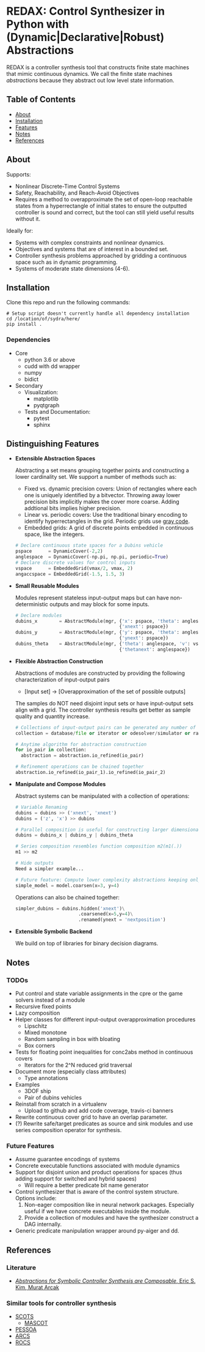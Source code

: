# REDAX: Control Synthesizer in Python with (Dynamic|Declarative|Robust) Abstractions

REDAX is a controller synthesis tool that constructs finite state machines that mimic continuous dynamics. We call the finite state machines *abstractions* because they abstract out low level state information.

## Table of Contents

- [About](#About)
- [Installation](#installation)
- [Features](#Distinguishing-Features)
- [Notes](#Notes)
- [References](#References)

## About

Supports:

- Nonlinear Discrete-Time Control Systems
- Safety, Reachability, and Reach-Avoid Objectives
- Requires a method to overapproximate the set of open-loop reachable states from a hyperrectangle of initial states to ensure the outputted controller is sound and correct, but the tool can still yield useful results without it.

Ideally for:

- Systems with complex constraints and nonlinear dynamics.
- Objectives and systems that are of interest in a bounded set.
- Controller synthesis problems approached by gridding a continuous space such as in dynamic programming.
- Systems of moderate state dimensions (4-6).

## Installation

Clone this repo and run the following commands:

```shellscript
# Setup script doesn't currently handle all dependency installation
cd /location/of/sydra/here/
pip install .
```

### Dependencies

- Core
  - python 3.6 or above
  - cudd with dd wrapper
  - numpy
  - bidict
- Secondary
  - Visualization:
    - matplotlib
    - pyqtgraph
  - Tests and Documentation:
    - pytest
    - sphinx

## Distinguishing Features

- **Extensible Abstraction Spaces**

  Abstracting a set means grouping together points and constructing a lower cardinality set. We support a number of methods such as:

  - Fixed vs. dynamic precision covers: Union of rectangles where each one is uniquely identified by a bitvector. Throwing away lower precision bits implicitly makes the cover more coarse. Adding addtional bits implies higher precision.
  - Linear vs. periodic covers: Use the traditional binary encoding to identify hyperrectangles in the grid. Periodic grids use [gray code](https://en.wikipedia.org/wiki/Gray_code).
  - Embedded grids: A grid of discrete points embedded in continuous space, like the integers.

  ```python
  # Declare continuous state spaces for a Dubins vehicle
  pspace      = DynamicCover(-2,2)
  anglespace  = DynamicCover(-np.pi, np.pi, periodic=True)
  # Declare discrete values for control inputs
  vspace      = EmbeddedGrid(vmax/2, vmax, 2)
  angaccspace = EmbeddedGrid(-1.5, 1.5, 3)
  ```

- **Small Reusable Modules**

  Modules represent stateless input-output maps but can have non-deterministic outputs and may block for some inputs.

  ```python
  # Declare modules
  dubins_x        = AbstractModule(mgr, {'x': pspace, 'theta': anglespace, 'v': vspace},
                                        {'xnext': pspace})
  dubins_y        = AbstractModule(mgr, {'y': pspace, 'theta': anglespace, 'v': vspace},
                                        {'ynext': pspace})
  dubins_theta    = AbstractModule(mgr, {'theta': anglespace, 'v': vspace, 'omega': angaccspace},
                                        {'thetanext': anglespace})
  ```

- **Flexible Abstraction Construction**

  Abstractions of modules are constructed by providing the following characterization of input-output pairs

  - [Input set] -> [Overapproximation of the set of possible outputs]

  The samples do NOT need disjoint input sets or have input-output sets align with a grid. The controller synthesis results get better as sample quality and quantity increase.

  ```python
  # Collections of input-output pairs can be generated any number of ways!
  collection = database/file or iterator or odesolver/simulator or random input generator

  # Anytime algorithm for abstraction construction
  for io_pair in collection:
    abstraction = abstraction.io_refined(io_pair)

  # Refinement operations can be chained together
  abstraction.io_refined(io_pair_1).io_refined(io_pair_2)
  ```

- **Manipulate and Compose Modules**

  Abstract systems can be manipulated with a collection of operations:

  ```python
  # Variable Renaming
  dubins = dubins >> ('xnext', 'xnext')
  dubins = ('z', 'x') >> dubins

  # Parallel composition is useful for constructing larger dimensional systems
  dubins = dubins_x | dubins_y | dubins_theta

  # Series composition resembles function composition m2(m1(.))
  m1 >> m2

  # Hide outputs
  Need a simpler example...

  # Future feature: Compute lower complexity abstractions keeping only the most significant bits
  simple_model = model.coarsen(x=3, y=4)
  ```

  Operations can also be chained together:

  ```python
  simpler_dubins = dubins.hidden('xnext')\
                         .coarsened(x=5,y=4)\
                         .renamed(ynext = 'nextposition')
  ```

- **Extensible Symbolic Backend**

  We build on top of libraries for binary decision diagrams.

## Notes

### TODOs

- Put control and state variable assignments in the cpre or the game solvers instead of a module
- Recursive fixed points
- Lazy composition
- Helper classes for different input-output overapproximation procedures
  - Lipschitz
  - Mixed monotone
  - Random sampling in box with bloating
  - Box corners
- Tests for floating point inequalities for conc2abs method in continuous covers
  - Iterators for the 2^N reduced grid traversal
- Document more (especially class attributes)
  - Type annotations
- Examples
  - 3DOF ship
  - Pair of dubins vehicles
- Reinstall from scratch in a virtualenv
  - Upload to github and add code coverage, travis-ci banners
- Rewrite continuous cover grid to have an overlap parameter.
- (?) Rewrite safe/target predicates as source and sink modules and use series composition operator for synthesis.

### Future Features

- Assume guarantee encodings of systems
- Concrete executable functions associated with module dynamics
- Support for disjoint union and product operations for spaces (thus adding support for switched and hybrid spaces)
  - Will require a better predicate bit name generator
- Control synthesizer that is aware of the control system structure. Options include:
  1. Non-eager composition like in neural network packages. Especially useful if we have concrete executables inside the module.
  2. Provide a collection of modules and have the synthesizer construct a DAG internally.
- Generic predicate manipulation wrapper around py-aiger and dd.

## References

### Literature

- [*Abstractions for Symbolic Controller Synthesis are Composable*, Eric S. Kim, Murat Arcak](https://arxiv.org/abs/1807.09973)

### Similar tools for controller synthesis

- [SCOTS](https://gitlab.lrz.de/hcs/scots)
  - [MASCOT](https://github.com/hsukyle/mascot)
- [PESSOA](https://sites.google.com/a/cyphylab.ee.ucla.edu/pessoa/)
- [ARCS](https://github.com/pettni/abstr-refinement/)
- [ROCS](https://git.uwaterloo.ca/hybrid-systems-lab/rocs)